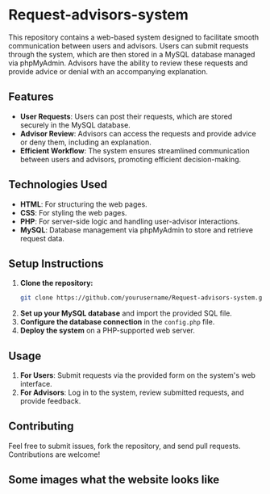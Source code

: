 # Request-advisors-system

This repository contains a web-based system designed to facilitate smooth communication between users and advisors. Users can submit requests through the system, which are then stored in a MySQL database managed via phpMyAdmin. Advisors have the ability to review these requests and provide advice or denial with an accompanying explanation.

## Features

- **User Requests**: Users can post their requests, which are stored securely in the MySQL database.
- **Advisor Review**: Advisors can access the requests and provide advice or deny them, including an explanation.
- **Efficient Workflow**: The system ensures streamlined communication between users and advisors, promoting efficient decision-making.

## Technologies Used

- **HTML**: For structuring the web pages.
- **CSS**: For styling the web pages.
- **PHP**: For server-side logic and handling user-advisor interactions.
- **MySQL**: Database management via phpMyAdmin to store and retrieve request data.

## Setup Instructions

1. **Clone the repository:**
    ```bash
    git clone https://github.com/yourusername/Request-advisors-system.git
    ```
2. **Set up your MySQL database** and import the provided SQL file.
3. **Configure the database connection** in the `config.php` file.
4. **Deploy the system** on a PHP-supported web server.

## Usage

1. **For Users**: Submit requests via the provided form on the system's web interface.
2. **For Advisors**: Log in to the system, review submitted requests, and provide feedback.

## Contributing

Feel free to submit issues, fork the repository, and send pull requests. Contributions are welcome!

## Some images what the website looks like 